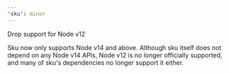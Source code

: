 ```yaml
---
'sku': minor
---
```


Drop support for Node v12

Sku now only supports Node v14 and above.
Although sku itself does not depend on any Node v14 APIs, Node v12 is no longer officially supported, and many of sku's dependencies no longer support it either.